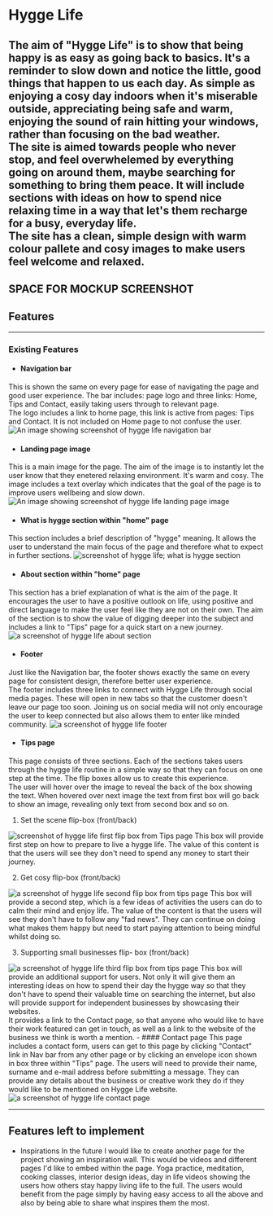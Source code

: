 # Hygge Life
The aim of "Hygge Life" is to show that being happy is as easy as going back to basics. It's a reminder to slow down and notice the little, good things that happen to us each day. As simple as enjoying a cosy day indoors when it's miserable outside, appreciating being safe and warm, enjoying the sound of rain hitting your windows, rather than focusing on the bad weather.<br>
The site is aimed towards people who never stop, and feel overwhelemed by everything going on around them, maybe searching for something to bring them peace. It will include sections with ideas on how to spend nice relaxing time in a way that let's them recharge for a busy, everyday life.<br>
The site has a clean, simple design with warm colour pallete and cosy images to make users feel welcome and relaxed.
---
SPACE FOR MOCKUP SCREENSHOT
---
## Features
---
### Existing Features
- #### Navigation bar
This is shown the same on every page for ease of navigating the page and good user experience. The bar includes: page logo and three links: Home, Tips and Contact, easily taking users through to relevant page. <br>
The logo includes a link to home page, this link is active from pages: Tips and Contact. It is not included on Home page to not confuse the user.
<img src="assets/images/hygge-life-nav-bar.png" alt="An image showing screenshot of hygge life navigation bar">
- #### Landing page image
This is a main image for the page. The aim of the image is to instantly let the user know that they enetered relaxing environment. It's warm and cosy. The image includes a text overlay which indicates that the goal of the page is to improve users wellbeing and slow down.
<img src="assets/images/hygge-life-landing-page-image.png" alt="An image showing screenshot of hygge life landing page image">
- #### What is hygge section within "home" page
This section includes a brief description of "hygge" meaning. It allows the user to understand the main focus of the page and therefore what to expect in further sections.
<img src="assets/images/hygge-life-what-is-hygge.png" alt="screenshot of hygge life; what is hygge section">
- #### About section within "home" page
This section has a brief explanation of what is the aim of the page. It encourages the user to have a positive outlook on life, using positive and direct language to make the user feel like they are not on their own. The aim of the section is to show the value of digging deeper into the subject and includes a link to "Tips" page for a quick start on a new journey.
<img src="assets/images/hygge-life-about-us.png" alt=" a screenshot of hygge life about section">
- #### Footer
Just like the Navigation bar, the footer shows exactly the same on every page for consistent design, therefore better user experience.<br>
The footer includes three links to connect with Hygge Life through social media pages. These will open in new tabs so that the customer doesn't leave our page too soon. Joining us on social media will not only encourage the user to keep connected but also allows them to enter like minded community.
<img src="assets/images/hygge-life-footer.png" alt="a screenshot of hygge life footer">
- #### Tips page
This page consists of three sections. Each of the sections takes users through the hygge life routine in a simple way so that they can focus on one step at the time. The flip boxes allow us to create this experience. <br>
The user will hover over the image to reveal the back of the box showing the text. When hovered over next image the text from first box will go back to show an image, revealing only text from second box and so on.

1. Set the scene flip-box (front/back)
<img src="assets/images/hygge-life-box-one.png" alt="screenshot of hygge life first flip box from Tips page">
This box will provide first step on how to prepare to live a hygge life. The value of this content is that the users will see they don't need to spend any money to start their journey.

2. Get cosy flip-box (front/back)
<img src="assets/images/hygge-life-box-two.png" alt="a screenshot of hygge life second flip box from tips page">
This box will provide a second step, which is a few ideas of activities the users can do to calm their mind and enjoy life. The value of the content is that the users will see they don't have to follow any "fad news". They can continue on doing what makes them happy but need to start paying attention to being mindful whilst doing so.

3. Supporting small businesses flip- box (front/back)
<img src="assets/images/hygge-life-box-three.png" alt="a screenshot of hygge life third flip box from tips page">
This box will provide an additional support for users. Not only it will give them an interesting ideas on how to spend their day the hygge way so that they don't have to spend their valuable time on searching the internet, but also will provide support for independent businesses by showcasing their websites.<br>
It provides a link to the Contact page, so that anyone who would like to have their work featured can get in touch, as well as a link to the website of the business we think is worth a mention.
- #### Contact page
This page includes a contact form, users can get to this page by clicking "Contact" link in Nav bar from any other page or by clicking an envelope icon shown in box three within "Tips" page.
The users will need to provide their name, surname and e-mail address before submitting a message. They can provide any details about the business or creative work they do if they would like to be mentioned on Hygge Life website.
<img src="assets/images/hygge-life-contact-form.png" alt="a screenshot of hygge life contact page">

---

## Features left to implement

- Inspirations 
In the future I would like to create another page for the project showing an inspiration wall. This would be videos and different pages I'd like to embed within the page. Yoga practice, meditation, cooking classes, interior design ideas, day in life videos showing the users how others stay happy living life to the full. The users would benefit from the page simply by having easy access to all the above and also by being able to share what inspires them the most.


